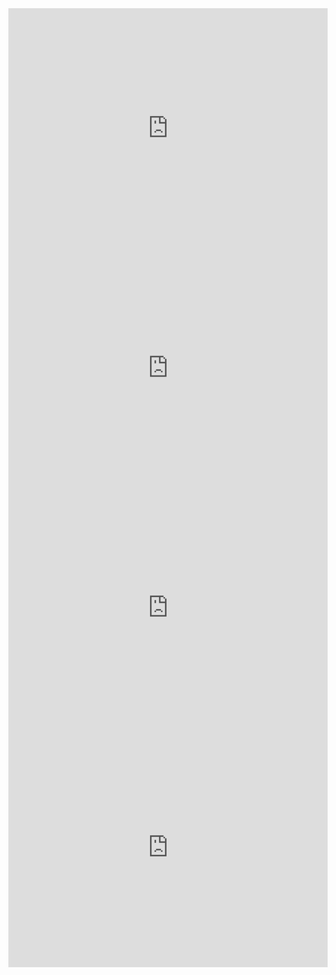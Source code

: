 <iframe width="640" height="480" src="https://www.youtube.com/embed/ZBkZI0jYi3I" frameborder="0" allowfullscreen></iframe>
<iframe width="640" height="480" src="https://www.youtube.com/embed/K3q5n1mR9iM" frameborder="0" allowfullscreen></iframe>
<iframe width="640" height="480" src="https://www.youtube.com/embed/KswWJ6zvBUs" frameborder="0" allowfullscreen></iframe>
<iframe width="640" height="480" src="https://www.youtube.com/embed/rNBtjEBYFPk" frameborder="0" allowfullscreen></iframe>
